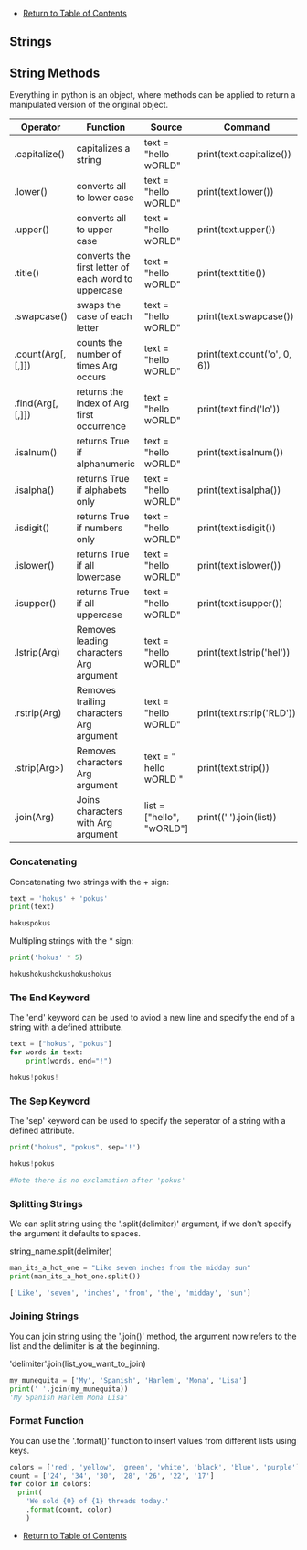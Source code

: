 - [Return to Table of Contents](/../../)

## Strings

## String Methods

Everything in python is an object, where methods can be applied to return a manipulated version of the original object.

| Operator | Function | Source | Command | Output |
| -------- | ---- | ------- | -------- | ------- |
| .capitalize() | capitalizes a string |  text = "hello wORLD" | print(text.capitalize()) | Hello world |
| .lower() | converts all to lower case | text = "hello wORLD" | print(text.lower()) | hello world |
| .upper() | converts all to upper case | text = "hello wORLD" | print(text.upper()) | HELLO WORLD |
| .title() | converts the first letter of each word to uppercase |  text = "hello wORLD" | print(text.title()) | Hello World |
| .swapcase() | swaps the case of each letter | text = "hello wORLD" | print(text.swapcase()) | HELLO WORLD |
| .count(Arg[,<start>[,<end>]]) | counts the number of times Arg occurs | text = "hello wORLD" | print(text.count('o', 0, 6)) | 1 |
| .find(Arg[,<start>[,<end>]]) | returns the index of Arg first occurrence | text = "hello wORLD" | print(text.find('lo')) | 3 |
| .isalnum() | returns True if alphanumeric | text = "hello wORLD" | print(text.isalnum()) | False |
| .isalpha() | returns True if alphabets only | text = "hello wORLD" | print(text.isalpha()) | True |
| .isdigit() | returns True if numbers only | text = "hello wORLD" | print(text.isdigit()) | False |
| .islower() | returns True if all lowercase | text = "hello wORLD" | print(text.islower()) | False |
| .isupper() | returns True if all uppercase | text = "hello wORLD" | print(text.isupper()) | False |
| .lstrip(Arg) | Removes leading characters Arg argument | text = "hello wORLD" | print(text.lstrip('hel')) | lo wORLD |
| .rstrip(Arg) | Removes trailing characters Arg argument | text = "hello wORLD" | print(text.rstrip('RLD')) | hello wO |
| .strip(Arg>) | Removes characters Arg argument | text = " hello wORLD " | print(text.strip()) | hello wORLD |
| .join(Arg) | Joins characters with Arg argument | list = ["hello", "wORLD"] | print((' ').join(list)) | hello wORLD |





### Concatenating

Concatenating two strings with the + sign:

```python
text = 'hokus' + 'pokus'
print(text)

hokuspokus
```

Multipling strings with the * sign:

```python
print('hokus' * 5)

hokushokushokushokushokus
```

### The End Keyword

The 'end' keyword can be used to aviod a new line and specify the end of a string with a defined attribute.

```python
text = ["hokus", "pokus"]
for words in text:
    print(words, end="!")

hokus!pokus!
```

### The Sep Keyword

The 'sep' keyword can be used to specify the seperator of a string with a defined attribute.

```python
print("hokus", "pokus", sep='!')

hokus!pokus

#Note there is no exclamation after 'pokus'
```

### Splitting Strings

We can split string using the '.split(delimiter)' argument, if we don't specify the argument it
defaults to spaces.

string_name.split(delimiter)

```python
man_its_a_hot_one = "Like seven inches from the midday sun"
print(man_its_a_hot_one.split())

['Like', 'seven', 'inches', 'from', 'the', 'midday', 'sun']
```

### Joining Strings

You can join string using the '.join()' method, the argument now refers to the list and the delimiter
is at the beginning.

'delimiter'.join(list_you_want_to_join)

```python
my_munequita = ['My', 'Spanish', 'Harlem', 'Mona', 'Lisa']
print(' '.join(my_munequita))
'My Spanish Harlem Mona Lisa'
```

### Format Function

You can use the '.format()' function to insert values from different lists using keys.

```python
colors = ['red', 'yellow', 'green', 'white', 'black', 'blue', 'purple']
count = ['24', '34', '30', '28', '26', '22', '17']
for color in colors:
  print(
    'We sold {0} of {1} threads today.'
    .format(count, color)
    )
```





- [Return to Table of Contents](/../../)
